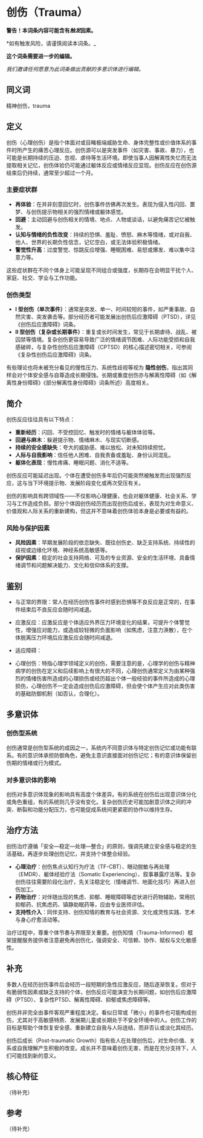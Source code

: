 # 创伤（Trauma）

**警告！本词条内容可能含有*触发*因素。**

*如有触发风险，请谨慎阅读本词条。_

**这个词条需要进一步的编辑。**

*我们邀请任何愿意为此词条做出贡献的多意识体进行编辑。*

## 同义词

精神创伤，trauma

## 定义

创伤（心理创伤）是指个体面对或目睹极端威胁生命、身体完整性或价值体系的事件时所产生的痛苦心理反应。创伤源可以是突发事件（如灾害、事故、暴力），也可能是长期持续的压迫、忽视、虐待等生活环境。即使当事人因解离性失忆而无法提取相关记忆，创伤体验仍可能通过躯体反应或情绪反应显现。创伤反应在创伤源结束后仍持续，通常至少超过一个月。

### 主要症状群

- **再体验**：在并非刻意回忆时，创伤事件仿佛再次发生。表现为侵入性闪回、噩梦、与创伤提示物相关的强烈情绪或躯体感觉。
- **回避**：主动回避与创伤相关的情境、地点、人物或谈话，以避免痛苦记忆被触发。
- **认知与情绪的负性改变**：持续的恐惧、羞耻、愤怒、麻木等情绪，或对自我、他人、世界的长期负性信念，记忆空白，或无法体验积极情绪。
- **警觉性升高**：过度警觉、惊跳反应增强、睡眠困难、易怒或爆发、难以集中注意力等。

这些症状群在不同个体身上可能呈现不同组合或强度，长期存在会明显干扰个人、家庭、社交、学业与工作功能。

### 创伤类型

- **I 型创伤（单次事件）**：通常是突发、单一、时间较短的事件，如严重事故、自然灾害、突发袭击等。部分经历者可能发展出创伤后应激障碍（PTSD），详见《创伤后应激障碍》词条。
- **II 型创伤（复杂或长期事件）**：重复或长时间发生，常见于长期虐待、战乱、被囚禁等情境。复杂创伤更容易导致广泛的情绪调节困难、人际功能受损和自我感破碎，与复杂性创伤后应激障碍（CPTSD）的核心描述密切相关，可参阅《复杂性创伤后应激障碍》词条。

有些理论也将未被充分看见的慢性压力、系统性歧视等视为 **隐性创伤**，指出其同样会对个体安全感与自尊造成长期侵蚀。长期或重度创伤亦与解离性障碍（如《解离性身份障碍》《部分解离性身份障碍》词条所述）高度相关。

## 简介

创伤反应往往具有以下特点：

- **重新经历**：闪回、不受控回忆、触发时的情绪与躯体体验等。
- **回避与麻木**：躲避提示物、情绪麻木、与现实切断感。
- **持续的安全感缺失**：夸大的威胁感、难以放松、对未知持续担忧。
- **人际与自我影响**：信任他人困难、自我责备或羞耻、身份认同混乱。
- **躯体化表现**：慢性疼痛、睡眠问题、消化不适等。

创伤反应可能延迟出现。个体在遭受创伤多年后仍可能突然被触发而出现强烈反应，这与当下环境提示物、发展阶段变化或再次受压有关。

创伤的影响具有跨领域性——不仅影响心理健康，也会对躯体健康、社会关系、学习与工作造成负担。部分个体因创伤经历而出现创伤后成长，表现为对生命意义、价值观和人际关系的重新建构，但这并不意味着创伤体验本身是必要或有益的。

### 风险与保护因素

- **风险因素**：早期发展阶段的依恋缺失、既往创伤史、缺乏支持系统、持续性的歧视或边缘化环境、神经系统高敏感等。
- **保护因素**：稳定的社会支持网络、可及的专业资源、安全的生活环境、具备情绪调节和问题解决能力、文化和信仰体系的支撑。

## 鉴别

- 与正常的界限：常人在经历创伤性事件时感到恐惧等不良反应是正常的，在事件结束后不良反应会随时间减退。

- 应激反应：应激反应是个体适应外界压力环境变化的结果，可提升个体警觉性，增强应对能力，或造成较轻微的负面影响（如焦虑，注意力涣散），在个体脱离压力环境后应激反应会随时间减退。

- 适应障碍：

- 心理创伤：特指心理学领域定义的创伤，需要注意的是，心理学的创伤与精神病学的创伤在定义和后续影响上有很大的不同，心理创伤通常定义为由某种强烈的情绪伤害所造成的心理损伤或经历超出个体一般经验的事件所造成的心理损伤，心理创伤不一定会造成创伤后应激障碍，但会使个体产生应对此类伤害的基础防御机制（如否认，合理化）。

## 多意识体

### 创伤型系统

创伤通常是创伤型系统的成因之一，系统内不同意识体与特定创伤记忆或功能有联系。有的意识体承担防御角色，避免主意识直接面对创伤记忆；有的意识体保留创伤期的情绪或行为模式。

### 对多意识体的影响

创伤对多意识体现象的影响具有高度个体差异。有的系统在创伤后出现意识体分化或角色重组，有的系统则几乎没有变化。复杂创伤历史可能加剧意识体之间的冲突、断裂和功能分配压力，也可能促成系统间更紧密的协作以维持生存。

## 治疗方法

创伤治疗遵循「安全—稳定—处理—整合」的原则，强调先建立安全感与稳定的生活基础，再逐步处理创伤记忆，并支持个体整合经验。

- **心理治疗**：创伤焦点认知行为疗法（TF-CBT）、眼动脱敏与再处理（EMDR）、躯体经验疗法（Somatic Experiencing）、叙事暴露疗法等。复杂创伤往往需要阶段化治疗，先关注稳定化（情绪调节、地面化技巧）再进入创伤加工。
- **药物治疗**：对伴随出现的焦虑、抑郁、睡眠障碍等症状进行药物辅助，常用抗抑郁药、抗焦虑药、镇静助眠药等，应由专业医师评估。
- **支持性介入**：同伴支持、创伤知情的教育与社会资源、文化或灵性实践、艺术与身心疗愈活动等。

治疗过程中，尊重个体节奏与界限至关重要。创伤知情（Trauma-Informed）框架提醒服务提供者注意避免再创伤化，强调安全、可信赖、协作、赋权与文化敏感性。

## 补充

多数人在经历创伤事件后会经历一段短期的急性应激反应，随后逐渐恢复。但对于有脆弱性因素或缺乏支持的个体，创伤反应可能演变为长期问题，如创伤后应激障碍（PTSD）、复杂性PTSD、解离性障碍、抑郁或焦虑障碍等。

创伤并非完全由事件客观严重程度决定。看似日常或「微小」的事件也可能构成创伤，尤其对于高敏感特质、发展期儿童或长期处于不安全环境中的人。创伤工作的目标是帮助个体恢复安全感、重新建立自我与人际连结，而非否认或淡化其经历。

创伤后成长（Post-traumatic Growth）指有些人在处理创伤后，对生命价值、关系或自我理解产生积极的改变。成长并不意味着创伤无害，而是在充分支持下，人们可能找到新的意义。

## 核心特征

（待补充）

## 参考

（待补充）
